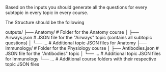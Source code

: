 Based on the inputs you should generate all the questions for every subtopic in every topic in every course.

The Structure should be the following


outputs/
├── Anatomy/                # Folder for the Anatomy course
│   ├── Airways.json        # JSON file for the "Airways" topic (contains all subtopic questions)
│   └── ...                 # Additional topic JSON files for Anatomy
├── Immunology/             # Folder for the Physiology course
│   ├── Antibodies.json     # JSON file for the "Antibodies" topic
│   └── ...                 # Additional topic JSON files for Immunology
└── ...                     # Additional course folders with their respective topic JSON files
